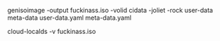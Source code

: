 genisoimage -output fuckinass.iso -volid cidata -joliet -rock user-data meta-data user-data.yaml meta-data.yaml

cloud-localds -v fuckinass.iso 